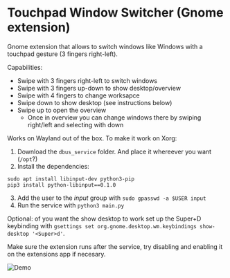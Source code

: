 # Touchpad Window Switcher (Gnome extension)

Gnome extension that allows to switch windows like Windows with a touchpad gesture (3 fingers right-left).

Capabilities:
  - Swipe with 3 fingers right-left to switch windows
  - Swipe with 3 fingers up-down to show desktop/overview
  - Swipe with 4 fingers to change worksapce
  - Swipe down to show desktop (see instructions below)
  - Swipe up to open the overview
    - Once in overview you can change windows there by swiping right/left and selecting with down

Works on Wayland out of the box. To make it work on Xorg:

1. Download the `dbus_service` folder. And place it whereever you want (`/opt`?)
2. Install the dependencies: 

```
sudo apt install libinput-dev python3-pip
pip3 install python-libinput==0.1.0
```

3. Add the user to the _input_ group with `sudo gpasswd -a $USER input`
4. Run the service with `python3 main.py`

Optional: of you want the show desktop to work set up the Super+D keybinding with `gsettings set org.gnome.desktop.wm.keybindings show-desktop '<Super>d'`.

Make sure the extension runs after the service, try disabling and enabling it on the extensions app if necesary. 

![Demo](https://raw.githubusercontent.com/gonzaarcr/touchpad-window-switcher-gnome-ext/doc-resources/output.gif "Demo")
